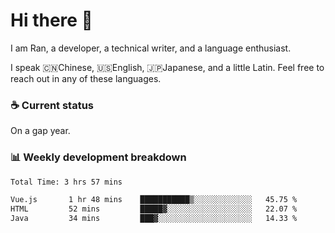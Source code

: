 # Hi there 👋

I am Ran, a developer, a technical writer, and a language enthusiast.

I speak 🇨🇳Chinese, 🇺🇸English, 🇯🇵Japanese, and a little Latin. Feel free to reach out in any of these languages.

<!-- [LinkedIn]() | [Twitter]() | [📧]() -->

### ☕ Current status

On a gap year.

### 📊 Weekly development breakdown

<!--START_SECTION:waka-->

```txt
Total Time: 3 hrs 57 mins

Vue.js       1 hr 48 mins    ███████████▒░░░░░░░░░░░░░   45.75 %
HTML         52 mins         █████▓░░░░░░░░░░░░░░░░░░░   22.07 %
Java         34 mins         ███▓░░░░░░░░░░░░░░░░░░░░░   14.33 %
```

<!--END_SECTION:waka-->

